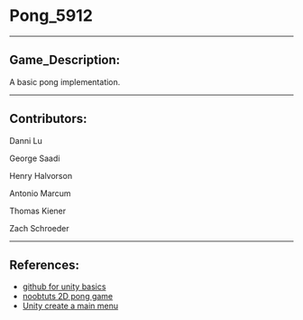 # Pong_5912

---

## Game_Description:

  A basic pong implementation.
  
---

## Contributors:

  Danni Lu
  
  George Saadi
  
  Henry Halvorson
  
  Antonio Marcum
  
  Thomas Kiener
  
  Zach Schroeder
  
---

## References:
  * [github for unity basics](https://github.com/github-for-unity/Unity/blob/master/docs/using/quick-guide.md)
  * [noobtuts 2D pong game](https://noobtuts.com/unity/2d-pong-game)
  * [Unity create a main menu](https://unity3d.com/learn/tutorials/topics/user-interface-ui/creating-main-menu)

